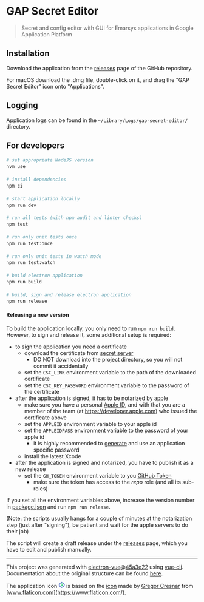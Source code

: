 # GAP Secret Editor

> Secret and config editor with GUI for Emarsys applications in Google Application Platform

## Installation

Download the application from the [releases](https://github.com/emartech/gap-secret-editor/releases) page of the GitHub 
repository.

For macOS download the .dmg file, double-click on it, and drag the "GAP Secret Editor" icon onto "Applications".

## Logging

Application logs can be found in the `~/Library/Logs/gap-secret-editor/` directory.

## For developers

``` bash
# set appropriate NodeJS version
nvm use

# install dependencies
npm ci

# start application locally
npm run dev

# run all tests (with npm audit and linter checks)
npm test

# run only unit tests once
npm run test:once

# run only unit tests in watch mode
npm run test:watch

# build electron application
npm run build

# build, sign and release electron application
npm run release

```

#### Releasing a new version

To build the application locally, you only need to run `npm run build`.
However, to sign and release it, some additional setup is required:
* to sign the application you need a certificate
  * download the certificate from [secret server](https://secret.emarsys.net/cred/detail/7636/)
    * DO NOT download into the project directory, so you will not commit it accidentally
  * set the `CSC_LINK` environment variable to the path of the downloaded certificate
  * set the `CSC_KEY_PASSWORD` environment variable to the password of the certificate
* after the application is signed, it has to be notarized by apple
  * make sure you have a personal [Apple ID](https://appleid.apple.com), and with that you are a member of the team 
    (at https://developer.apple.com) who issued the certificate above
  * set the `APPLEID` environment variable to your apple id
  * set the `APPLEIDPASS` environment variable to the password of your apple id
    * it is highly recommended to [generate](https://appleid.apple.com/account/manage) and use an application specific 
      password
  * install the latest Xcode
* after the application is signed and notarized, you have to publish it as a new release
  * set the `GH_TOKEN` environment variable to you [GitHub Token](https://github.com/settings/tokens)
    * make sure the token has access to the *repo* role (and all its sub-roles)
    
If you set all the environment variables above, increase the version number in [package.json](package.json)
and run `npm run release`.

(Note: the scripts usually hangs for a couple of minutes at the notarization step (just after "signing"),
be patient and wait for the apple servers to do their job)

The script will create a draft release under the [releases](https://github.com/emartech/gap-secret-editor/releases)
page, which you have to edit and publish manually.

---

This project was generated with [electron-vue](https://github.com/SimulatedGREG/electron-vue)@[45a3e22](https://github.com/SimulatedGREG/electron-vue/tree/45a3e224e7bb8fc71909021ccfdcfec0f461f634) using [vue-cli](https://github.com/vuejs/vue-cli). Documentation about the original structure can be found [here](https://simulatedgreg.gitbooks.io/electron-vue/content/index.html).

The application icon <img src="build/icons/settings.png" height="16px"> is based on the [icon](https://www.flaticon.com/free-icon/settings_126363) made by [Gregor Cresnar](https://www.flaticon.com/authors/gregor-cresnar) from [www.flaticon.com](https://www.flaticon.com/).
